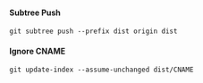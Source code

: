 #### Subtree Push
`git subtree push --prefix dist origin dist`
#### Ignore CNAME
`git update-index --assume-unchanged dist/CNAME`